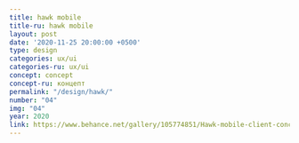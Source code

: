```yaml
---
title: hawk mobile
title-ru: hawk mobile
layout: post
date: '2020-11-25 20:00:00 +0500'
type: design
categories: ux/ui 
categories-ru: ux/ui
concept: concept
concept-ru: концепт
permalink: "/design/hawk/"
number: "04"
img: "04"
year: 2020
link: https://www.behance.net/gallery/105774851/Hawk-mobile-client-concept
---
```

